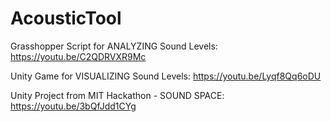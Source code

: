 # AcousticTool

Grasshopper Script for ANALYZING Sound Levels:
https://youtu.be/C2QDRVXR9Mc

Unity Game for VISUALIZING Sound Levels:
https://youtu.be/Lyqf8Qq6oDU

Unity Project from MIT Hackathon - SOUND SPACE:
https://youtu.be/3bQfJdd1CYg
